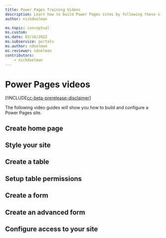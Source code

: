```yaml
---
title: Power Pages Training Videos
description: Learn how to build Power Pages sites by following these video guides.
author: nickdoelman

ms.topic: conceptual
ms.custom: 
ms.date: 03/18/2022
ms.subservice: portals
ms.author: ndoelman
ms.reviewer: ndoelman
contributors:
    - nickdoelman
---
```


# Power Pages videos

[!INCLUDE[cc-beta-prerelease-disclaimer](../includes/cc-beta-prerelease-disclaimer.md)]

The following video guides will show you how to build and configure a Power Pages site.

## Create home page

## Style your site

## Create a table

## Setup table permissions

## Create a form

## Create an advanced form

## Configure access to your site


